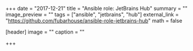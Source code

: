 +++
date = "2017-12-21"
title = "Ansible role: JetBrains Hub"
summary = ""
image_preview = ""
tags = ["ansible", "jetbrains", "hub"]
external_link = "https://github.com/fubarhouse/ansible-role-jetbrains-hub"
math = false

[header]
image = ""
caption = ""

+++
